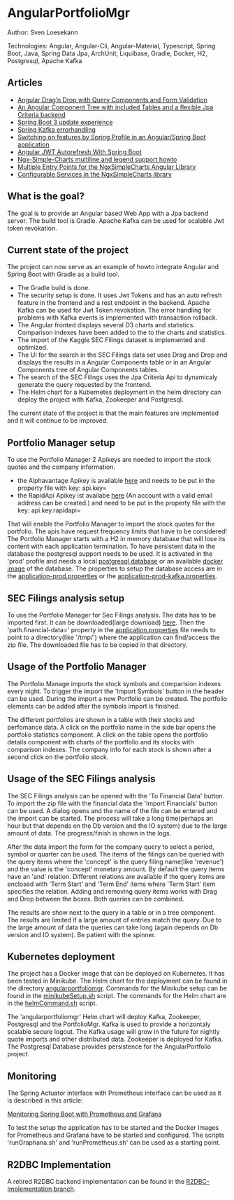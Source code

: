 # AngularPortfolioMgr


Author: Sven Loesekann

Technologies: Angular, Angular-Cli, Angular-Material, Typescript, Spring Boot, Java, Spring Data Jpa, ArchUnit, Liquibase, Gradle, Docker, H2, Postgresql, Apache Kafka

## Articles
* [Angular Drag’n Drop with Query Components and Form Validation](https://angular2guy.wordpress.com/2022/12/21/angular-dragn-drop-with-query-components-and-form-validation/)
* [An Angular Component Tree with included Tables and a flexible Jpa Criteria backend](https://angular2guy.wordpress.com/2022/12/24/an-angular-component-tree-with-included-tables-and-a-flexible-jpa-criteria-backend/)
* [Spring Boot 3 update experience](https://angular2guy.wordpress.com/2022/11/15/spring-boot-3-update-experience/)
* [Spring Kafka errorhandling](https://angular2guy.wordpress.com/2022/11/11/spring-kafka-error-handling/)
* [Switching on features by Spring Profile in an Angular/Spring Boot application](https://angular2guy.wordpress.com/2021/10/13/switching-on-features-by-spring-profile-in-an-angular-spring-boot-application/)
* [Angular JWT Autorefresh With Spring Boot](https://angular2guy.wordpress.com/2021/07/31/angular-jwt-autorefresh-with-spring-boot/)
* [Ngx-Simple-Charts multiline and legend support howto](https://angular2guy.wordpress.com/2021/10/02/ngx-simple-charts-multiline-and-legend-support-howto/)
* [Multiple Entry Points for the NgxSimpleCharts Angular Library](https://angular2guy.wordpress.com/2021/12/26/multiple-entry-points-for-ngxsimplecharts-angular-library/)
* [Configurable Services in the NgxSimpleCharts library](https://angular2guy.wordpress.com/2022/09/13/configurable-services-in-the-ngx-simple-charts-library/)

## What is the goal?
The goal is to provide an Angular based Web App with a Jpa backend server. The build tool is Gradle. Apache Kafka can be used for scalable Jwt token revokation. 

## Current state of the project
The project can now serve as an example of howto integrate Angular and Spring Boot with Gradle as a build tool.
* The Gradle build is done. 
* The security setup is done. It uses Jwt Tokens and has an auto refresh feature in the frontend and a rest endpoint in the backend. Apache Kafka can be used for Jwt Token revokation. The error handling for problems with Kafka events is implemented with transaction rollback.
* The Angular fronted displays several D3 charts and statistics. Comparison indexes have been added to the to the charts and statistics.
* The import of the Kaggle SEC Filings dataset is implemented and optimized. 
* The UI for the search in the SEC Filings data set uses Drag and Drop and displays the results in a Angular Components table or in an Angular Components tree of Angular Components tables.
* The search of the SEC Filings uses the Jpa Criteria Api to dynamicaly generate the query requested by the frontend.
* The Helm chart for a Kubernetes deployment in the helm directory can deploy the project with Kafka, Zookeeper and Postgresql.

The current state of the project is that the main features are implemented and it will continue to be improved. 

## Portfolio Manager setup
To use the Portfolio Manager 2 Apikeys are needed to import the stock quotes and the company information. 
* the Alphavantage Apikey is available [here](https://www.alphavantage.co/support/#api-key) and needs to be put in the property file with key: api.key=
* the RapidApi Apikey ist availabe [here](https://rapidapi.com/apidojo/api/yh-finance/) (An account with a valid email address can be created.) and need to be  put in the property file with the key: api.key.rapidapi=

That will enable the Portfolio Manager to import the stock quotes for the portfolio. The apis have request frequency limits that have to be considered! 
The Portfolio Manager starts with a H2 in memory database that will lose its content with each application termination. To have persistent data in the database the postgresql support needs to be used. It is activated in the 'prod' profile and needs a local [postgresql database](https://www.postgresql.org/) or an available [docker image](https://hub.docker.com/_/postgres) of the database. The properties to setup the database access are in the [application-prod.properties](https://github.com/Angular2Guy/AngularPortfolioMgr/blob/master/backend/src/main/resources/application-prod.properties) or the [application-prod-kafka.properties](https://github.com/Angular2Guy/AngularPortfolioMgr/blob/master/backend/src/main/resources/application-prod-kafka.properties). 

## SEC Filings analysis setup
To use the Portfolio Manager for Sec Filings analysis. The data has to be imported first. It can be downloaded(large download) [here](https://www.kaggle.com/datasets/finnhub/reported-financials). Then the 'path.financial-data=' property in the [application.properties](https://github.com/Angular2Guy/AngularPortfolioMgr/blob/master/backend/src/main/resources/application.properties) file needs to point to a directory(like '/tmp/') where the application can find/access the zip file. The downloaded file has to be copied in that directory.

## Usage of the Portfolio Manager
The Portfolio Manage imports the stock symbols and comparision indexes every night. To trigger the import the 'Import Symbols' button in the header can be used. During the import a new Portfolio can be created. The portfolio elements can be added after the symbols import is finished. 

The different portfolios are shown in a table with their stocks and perfomance data. A click on the portfolio name in the side bar opens the portfolio statistics component. A click on the table opens the portfolio details component with charts of the portfolio and its stocks with comparison indexes. The company info for each stock is shown after a second click on the portfolio stock. 

## Usage of the SEC Filings analysis
The SEC Filings analysis can be opened with the 'To Financial Data' button. To import the zip file with the financial data the 'Import Financials' button can be used. A dialog opens and the name of the file can be entered and the import can be started. The process will take a long time(perhaps an hour but that depends on the Db version and the IO system) due to the large amount of data. The progress/finish is shown in the logs. 

After the data import the form for the company query to select a period, symbol or quarter can be used. The items of the filings can be queried with the query items where the 'concept' is the query filing name(like 'revenue') and the value is the 'concept' monetary amount. By default the query items have an 'and' relation. Different relations are available if the query items are enclosed with 'Term Start' and 'Term End' items where 'Term Start' item specifies the relation. Adding and removing query items works with Drag and Drop between the boxes. Both queries can be combined.

The results are show next to the query in a table or in a tree component. The results are limited if a large amount of entries match the query. Due to the large amount of data the queries can take long (again depends on Db version and IO system). Be patient with the spinner.

## Kubernetes deployment
The project has a Docker image that can be deployed on Kubernetes. It has been tested in Minikube. The Helm chart for the deployment can be found in the directory [angularportfoliomgr](https://github.com/Angular2Guy/AngularPortfolioMgr/tree/master/helm/angularportfoliomgr). Commands for the Minikube setup can be found in the [minikubeSetup.sh](https://github.com/Angular2Guy/AngularPortfolioMgr/blob/master/helm/minikubeSetup.sh) script. The commands for the Helm chart are in the [helmCommand.sh](https://github.com/Angular2Guy/AngularPortfolioMgr/blob/master/helm/helmCommand.sh) script. 

The 'angularportfoliomgr' Helm chart will deploy Kafka, Zookeeper, Postgresql and the PortfolioMgr. Kafka is used to provide a horizontaly scalable secure logout. The Kafka usage will grow in the future for nightly quote imports and other distributed data. Zookeeper is deployed for Kafka. The Postgresql Database provides persistence for the AngularPortfolio project. 

## Monitoring
The Spring Actuator interface with Prometheus interface can be used as it is described in this article: 

[Monitoring Spring Boot with Prometheus and Grafana](https://ordina-jworks.github.io/monitoring/2020/11/16/monitoring-spring-prometheus-grafana.html)

To test the setup the application has to be started and the Docker Images for Prometheus and Grafana have to be started and configured. The scripts 'runGraphana.sh' and 'runPrometheus.sh' can be used as a starting point.

## R2DBC Implementation
A retired R2DBC backend implementation can be found in the [R2DBC-Implementation branch](https://github.com/Angular2Guy/AngularPortfolioMgr/tree/R2DBC-Implementation).

